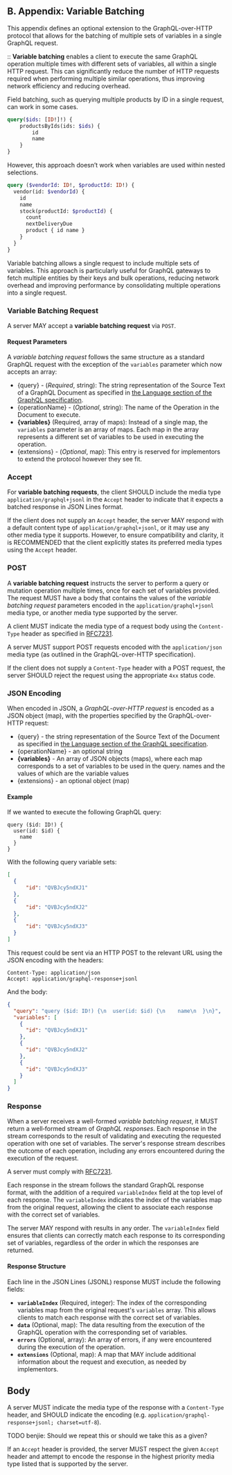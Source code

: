 ## B. Appendix: Variable Batching

This appendix defines an optional extension to the GraphQL-over-HTTP protocol that allows for the batching of multiple sets of variables in a single GraphQL request.

:: **Variable batching** enables a client to execute the same GraphQL operation multiple times with different sets of variables, all within a single HTTP request. This can significantly reduce the number of HTTP requests required when performing multiple similar operations, thus improving network efficiency and reducing overhead.

Field batching, such as querying multiple products by ID in a single request, can work in some cases.

```graphql
query($ids: [ID!]!) {
    productsByIds(ids: $ids) {
        id
        name
    }
}
```

However, this approach doesn’t work when variables are used within nested selections.

```graphql
query ($vendorId: ID!, $productId: ID!) {
  vendor(id: $vendorId) {
    id
    name
    stock(productId: $productId) {
      count
      nextDeliveryDue
      product { id name }
    }
  }
}
```

Variable batching allows a single request to include multiple sets of variables. This approach is particularly useful for GraphQL gateways to fetch multiple entities by their keys and bulk operations, reducing network overhead and improving performance by consolidating multiple operations into a single request.

### Variable Batching Request

A server MAY accept a **variable batching request** via `POST`.

#### Request Parameters

A _variable batching request_ follows the same structure as a standard GraphQL request with the exception of the `variables` parameter which now accepts an array:

- {query} - (_Required_, string): The string representation of the Source Text
  of a GraphQL Document as specified in
  [the Language section of the GraphQL specification](https://spec.graphql.org/draft/#sec-Language).
- {operationName} - (_Optional_, string): The name of the Operation in the
  Document to execute.
- **{variables}** (Required, array of maps):
  Instead of a single map, the `variables` parameter is an array of maps. Each map in the array represents a different set of variables to be used in executing the operation.
- {extensions} - (_Optional_, map): This entry is reserved for implementors to
  extend the protocol however they see fit.

### Accept

For **variable batching requests**, the client SHOULD include the media type `application/graphql+jsonl` in the `Accept` header to indicate that it expects a batched response in JSON Lines format.


If the client does not supply an `Accept` header, the server MAY respond with a default content type of `application/graphql+jsonl`, or it may use any other media type it supports. However, to ensure compatibility and clarity, it is RECOMMENDED that the client explicitly states its preferred media types using the `Accept` header.

### POST

A **variable batching request** instructs the server to perform a query or mutation operation multiple times, once for each set of variables provided. The request MUST have a body that contains the values of the _variable batching request_ parameters encoded in the `application/graphql+jsonl` media type, or another media type supported by the server.

A client MUST indicate the media type of a request body using the `Content-Type` header as specified in [RFC7231](https://datatracker.ietf.org/doc/html/rfc7231).

A server MUST support POST requests encoded with the `application/json` media type (as outlined in the GraphQL-over-HTTP specification).

If the client does not supply a `Content-Type` header with a POST request, the server SHOULD reject the request using the appropriate `4xx` status code.

### JSON Encoding

When encoded in JSON, a _GraphQL-over-HTTP request_ is encoded as a JSON object
(map), with the properties specified by the GraphQL-over-HTTP request:

- {query} - the string representation of the Source Text of the Document as
  specified in
  [the Language section of the GraphQL specification](https://spec.graphql.org/draft/#sec-Language).
- {operationName} - an optional string
- **{variables}** - An array of JSON objects (maps), where each map corresponds to a set of variables to be used in the query.
  names and the values of which are the variable values
- {extensions} - an optional object (map)

#### Example

If we wanted to execute the following GraphQL query:

```raw graphql example
query ($id: ID!) {
  user(id: $id) {
    name
  }
}
```

With the following query variable sets:

```json example
[
  {
      "id": "QVBJcy5ndXJ1"
  },
  {
      "id": "QVBJcy5ndXJ2"
  },
  {
      "id": "QVBJcy5ndXJ3"
  }
]
```

This request could be sent via an HTTP POST to the relevant URL using the JSON
encoding with the headers:

```headers example
Content-Type: application/json
Accept: application/graphql-response+jsonl
```

And the body:

```json example
{
  "query": "query ($id: ID!) {\n  user(id: $id) {\n    name\n  }\n}",
  "variables": [
    {
      "id": "QVBJcy5ndXJ1"
    },
    {
      "id": "QVBJcy5ndXJ2"
    },
    {
      "id": "QVBJcy5ndXJ3"
    }
  ]
}
```

### Response

When a server receives a well-formed _variable batching request_, it MUST return a well‐formed stream of _GraphQL responses_. Each response in the stream corresponds to the result of validating and executing the requested operation with one set of variables. The server's response stream describes the outcome of each operation, including any errors encountered during the execution of the request.

A server must comply with [RFC7231](https://datatracker.ietf.org/doc/html/rfc7231).

Each response in the stream follows the standard GraphQL response format, with the addition of a required `variableIndex` field at the top level of each response. The `variableIndex` indicates the index of the variables map from the original request, allowing the client to associate each response with the correct set of variables.

The server MAY respond with results in any order. The `variableIndex` field ensures that clients can correctly match each response to its corresponding set of variables, regardless of the order in which the responses are returned.

#### Response Structure

Each line in the JSON Lines (JSONL) response MUST include the following fields:

- **`variableIndex`** (Required, integer): The index of the corresponding variables map from the original request's `variables` array. This allows clients to match each response with the correct set of variables.
- **`data`** (Optional, map): The data resulting from the execution of the GraphQL operation with the corresponding set of variables.
- **`errors`** (Optional, array): An array of errors, if any were encountered during the execution of the operation.
- **`extensions`** (Optional, map): A map that MAY include additional information about the request and execution, as needed by implementors.

## Body

A server MUST indicate the media type of the response with a `Content-Type` header, and SHOULD indicate the encoding (e.g. `application/graphql-response+jsonl; charset=utf-8`).

TODO benjie: Should we repeat this or should we take this as a given?

If an `Accept` header is provided, the server MUST respect the given `Accept`
header and attempt to encode the response in the highest priority media type
listed that is supported by the server.


